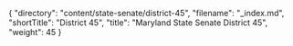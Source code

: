 {
  "directory": "content/state-senate/district-45",
  "filename": "_index.md",
  "shortTitle": "District 45",
  "title": "Maryland State Senate District 45",
  "weight": 45
}
